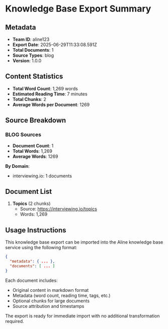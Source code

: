 # Knowledge Base Export Summary

## Metadata
- **Team ID**: aline123
- **Export Date**: 2025-06-29T11:33:08.591Z
- **Total Documents**: 1
- **Source Types**: blog
- **Version**: 1.0.0

## Content Statistics
- **Total Word Count**: 1,269 words
- **Estimated Reading Time**: 7 minutes
- **Total Chunks**: 2
- **Average Words per Document**: 1269

## Source Breakdown

### BLOG Sources
- **Document Count**: 1
- **Total Words**: 1,269
- **Average Words**: 1269

**By Domain**:
- interviewing.io: 1 documents

## Document List
1. **Topics** (2 chunks)
   - Source: https://interviewing.io/topics
   - Words: 1,269

## Usage Instructions

This knowledge base export can be imported into the Aline knowledge base service using the following format:

```json
{
  "metadata": { ... },
  "documents": [ ... ]
}
```

Each document includes:
- Original content in markdown format
- Metadata (word count, reading time, tags, etc.)
- Optional chunks for large documents
- Source attribution and timestamps

The export is ready for immediate import with no additional transformation required.
